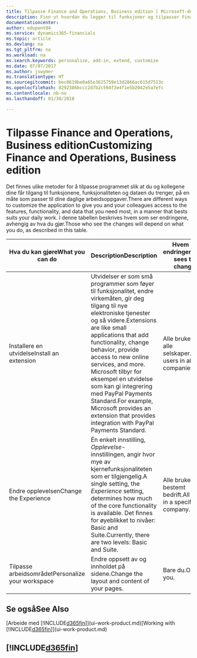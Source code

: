 ```yaml
---
title: Tilpasse Finance and Operations, Business edition | Microsoft-dokumentasjon
description: Finn ut hvordan du legger til funksjoner og tilpasser Finance and Operations, Business edition.
documentationcenter: 
author: edupont04
ms.service: dynamics365-financials
ms.topic: article
ms.devlang: na
ms.tgt_pltfrm: na
ms.workload: na
ms.search.keywords: personalize, add-in, extend, customize
ms.date: 07/07/2017
ms.author: jswymer
ms.translationtype: HT
ms.sourcegitcommit: bec0619be0a65e3625759e13d2866ac615d7513c
ms.openlocfilehash: 8292386bccc2d7b2c594f3e4f1e5b2042e5a7efc
ms.contentlocale: nb-no
ms.lasthandoff: 01/30/2018

---
```

# <a name="customizing-finance-and-operations-business-edition"></a><span data-ttu-id="69728-103">Tilpasse Finance and Operations, Business edition</span><span class="sxs-lookup"><span data-stu-id="69728-103">Customizing Finance and Operations, Business edition</span></span>
<!--NAV # Customizing Dynamics NAV -->
<span data-ttu-id="69728-104">Det finnes ulike metoder for å tilpasse programmet slik at du og kollegene dine får tilgang til funksjonene, funksjonaliteten og dataen du trenger, på en måte som passer til dine daglige arbeidsoppgaver.</span><span class="sxs-lookup"><span data-stu-id="69728-104">There are different ways to customize the application to give you and your colleagues access to the features, functionality, and data that you need most, in a manner that bests suits your daily work.</span></span> <span data-ttu-id="69728-105">I denne tabellen beskrives hvem som ser endringene, avhengig av hva du gjør.</span><span class="sxs-lookup"><span data-stu-id="69728-105">Those who see the changes will depend on what you do, as described in this table.</span></span> 

| <span data-ttu-id="69728-106">Hva du kan gjøre</span><span class="sxs-lookup"><span data-stu-id="69728-106">What you can do</span></span>    |  <span data-ttu-id="69728-107">Description</span><span class="sxs-lookup"><span data-stu-id="69728-107">Description</span></span>  |  <span data-ttu-id="69728-108">Hvem ser endringene</span><span class="sxs-lookup"><span data-stu-id="69728-108">Who sees the changes</span></span>  |  <span data-ttu-id="69728-109">Mer informasjon</span><span class="sxs-lookup"><span data-stu-id="69728-109">More information</span></span>  |
|-----|---------------|---------|-------|
|<span data-ttu-id="69728-110">Installere en utvidelse</span><span class="sxs-lookup"><span data-stu-id="69728-110">Install an extension</span></span>|<span data-ttu-id="69728-111">Utvidelser er som små programmer som føyer til funksjonalitet, endre virkemåten, gir deg tilgang til nye elektroniske tjenester og så videre.</span><span class="sxs-lookup"><span data-stu-id="69728-111">Extensions are like small applications that add functionality, change behavior, provide access to new online services, and more.</span></span> <span data-ttu-id="69728-112">Microsoft tilbyr for eksempel en utvidelse som kan gi integrering med PayPal Payments Standard.</span><span class="sxs-lookup"><span data-stu-id="69728-112">For example, Microsoft provides an extension that provides integration with PayPal Payments Standard.</span></span>|<span data-ttu-id="69728-113">Alle brukere i alle selskaper.</span><span class="sxs-lookup"><span data-stu-id="69728-113">All users in all companies.</span></span>|[<span data-ttu-id="69728-114">Tilpasse ved hjelp av utvidelser</span><span class="sxs-lookup"><span data-stu-id="69728-114">Customizing Using Extensions</span></span>](ui-extensions.md)|
|<span data-ttu-id="69728-115">Endre opplevelsen</span><span class="sxs-lookup"><span data-stu-id="69728-115">Change the Experience</span></span>|<span data-ttu-id="69728-116">Én enkelt innstilling, *Opplevelse*-innstillingen, angir hvor mye av kjernefunksjonaliteten som er tilgjengelig.</span><span class="sxs-lookup"><span data-stu-id="69728-116">A single setting, the *Experience* setting, determines how much of the core functionality is available.</span></span> <span data-ttu-id="69728-117">Det finnes for øyeblikket to nivåer: Basic and Suite.</span><span class="sxs-lookup"><span data-stu-id="69728-117">Currently, there are two levels: Basic and Suite.</span></span>|<span data-ttu-id="69728-118">Alle brukere i en bestemt bedrift.</span><span class="sxs-lookup"><span data-stu-id="69728-118">All users in a specific company.</span></span>|[<span data-ttu-id="69728-119">Konfigurere Finance and Operations, Business edition-opplevelsen for et selskap</span><span class="sxs-lookup"><span data-stu-id="69728-119">Configuring the Finance and Operations, Business edition Experience for a Company</span></span>](ui-experiences.md)|
|<span data-ttu-id="69728-120">Tilpasse arbeidsområdet</span><span class="sxs-lookup"><span data-stu-id="69728-120">Personalize your workspace</span></span>|<span data-ttu-id="69728-121">Endre oppsett av og innholdet på sidene.</span><span class="sxs-lookup"><span data-stu-id="69728-121">Change the layout and content of your pages.</span></span>|<span data-ttu-id="69728-122">Bare du.</span><span class="sxs-lookup"><span data-stu-id="69728-122">Only you.</span></span>|[<span data-ttu-id="69728-123">Tilpasse arbeidsområdet</span><span class="sxs-lookup"><span data-stu-id="69728-123">Personalizing Your Workspace</span></span>](ui-personalization-user.md)|

## <a name="see-also"></a><span data-ttu-id="69728-124">Se også</span><span class="sxs-lookup"><span data-stu-id="69728-124">See Also</span></span> 
<span data-ttu-id="69728-125">[Arbeide med [!INCLUDE[d365fin](includes/d365fin_md.md)]](ui-work-product.md)</span><span class="sxs-lookup"><span data-stu-id="69728-125">[Working with [!INCLUDE[d365fin](includes/d365fin_md.md)]](ui-work-product.md)</span></span>  

## [!INCLUDE[d365fin](includes/free_trial_md.md)]

